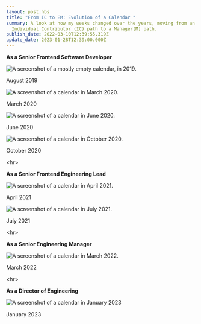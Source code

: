```yaml
---
layout: post.hbs
title: "From IC to EM: Evolution of a Calendar "
summary: A look at how my weeks changed over the years, moving from an
  Individual Contributor (IC) path to a Manager(M) path.
publish_date: 2022-03-10T12:39:55.319Z
update_date: 2023-01-28T12:39:00.000Z
---
```

**As a Senior Frontend Software Developer**

![A screenshot of a mostly empty calendar, in 2019.](/static/images/august_2019.png "Calendar in August 2019")

<p class="u-ImageDescription">August 2019</p>

![A screenshot of a calendar in March 2020.](/static/images/march_2020.png "Calendar in March 2020")

<p class="u-ImageDescription">March 2020</p>

![A screenshot of a calendar in June 2020.](/static/images/june_2020.png "June 2020")

<p class="u-ImageDescription">June 2020</p>

![A screenshot of a calendar in October 2020.](/static/images/october_2020.png "October 2020")

<p class="u-ImageDescription">October 2020</p>

<﻿hr>

**As a Senior Frontend Engineering Lead**

![A screenshot of a calendar in April 2021.](/static/images/april_2021.png "April 2021")

<p class="u-ImageDescription">April 2021</p>

![A screenshot of a calendar in July 2021.](/static/images/july_2021.png "July 2021")

<p class="u-ImageDescription">July 2021</p>

<﻿hr>

**As a Senior Engineering Manager**

![A screenshot of a calendar in March 2022.](/static/images/march_2022.png "March 2022")

<p class="u-ImageDescription">March 2022</p>

<﻿hr>

**As a Director of Engineering**

![A screenshot of a calendar in January 2023](/static/images/calendar.png "January 2023")

<p class="u-ImageDescription">January 2023</p>